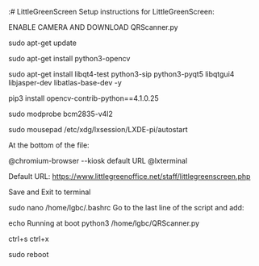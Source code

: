 :# LittleGreenScreen
Setup instructions for LittleGreenScreen:

ENABLE CAMERA AND DOWNLOAD QRScanner.py

sudo apt-get update

sudo apt-get install python3-opencv

sudo apt-get install libqt4-test python3-sip python3-pyqt5 libqtgui4 libjasper-dev libatlas-base-dev -y

pip3 install opencv-contrib-python==4.1.0.25

sudo modprobe bcm2835-v4l2

sudo mousepad /etc/xdg/lxsession/LXDE-pi/autostart

At the bottom of the file: 

@chromium-browser --kiosk default URL
@lxterminal

Default URL: https://www.littlegreenoffice.net/staff/littlegreenscreen.php

Save and Exit to terminal

sudo nano /home/lgbc/.bashrc
Go to the last line of the script and add:

echo Running at boot 
python3 /home/lgbc/QRScanner.py

ctrl+s ctrl+x

sudo reboot
